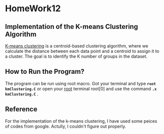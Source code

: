 # HomeWork12
## Implementation of the K-means Clustering Algorithm
[K-means clustering](https://neptune.ai/blog/k-means-clustering) is a centroid-based clustering algorithm, where we calculate the distance between each data point and a centroid to assign it to a cluster. The goal is to identify the K number of groups in the dataset. 
## How to Run the Program?
The program can be run using root macro. Got your terminal and type **`root kmClustering.C`** or open your [root](https://root.cern/) terminal root[0] and use the command  **`.x kmClustering.C`** .
## Reference
For the implementation of the k-means clustering, I have used some peices of codes from google. Actully, I couldn't figure out properly. 
